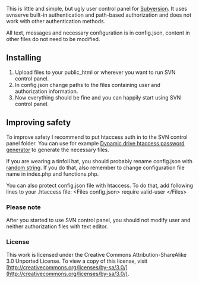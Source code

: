 This is little and simple, but ugly user control panel for [Subversion](http://en.wikipedia.org/wiki/Apache_Subversion). It uses svnserve built-in authentication and path-based authorization and does not work with other authentication methods.

All text, messages and necessary configuration is in config.json, content in other files do not need to be modified.

Installing
---------------------

1. Upload files to your public_html or wherever you want to run SVN control panel.
2. In config.json change paths to the files containing user and authorization information.
3. Now everything should be fine and you can happily start using SVN control panel.

Improving safety
---------------------

To improve safety I recommend to put htaccess auth in to the SVN control panel folder. You can use for example [Dynamic drive htaccess password generator](http://tools.dynamicdrive.com/password/) to generate the necessary files.

If you are wearing a tinfoil hat, you should probably rename config.json with [random string](https://www.grc.com/passwords.htm). If you do that, also remember to change configuration file name in index.php and functions.php.

You can also protect config.json file with htaccess. To do that, add following lines to your .htaccess file:
    &lt;Files config.json&gt;
    require valid-user
    &lt;/Files&gt;

### Please note

After you started to use SVN control panel, you should not modify user and neither authorization files with text editor.

### License

This work is licensed under the Creative Commons Attribution-ShareAlike 3.0 Unported License. To view a copy of this license, visit [http://creativecommons.org/licenses/by-sa/3.0/](http://creativecommons.org/licenses/by-sa/3.0/).
